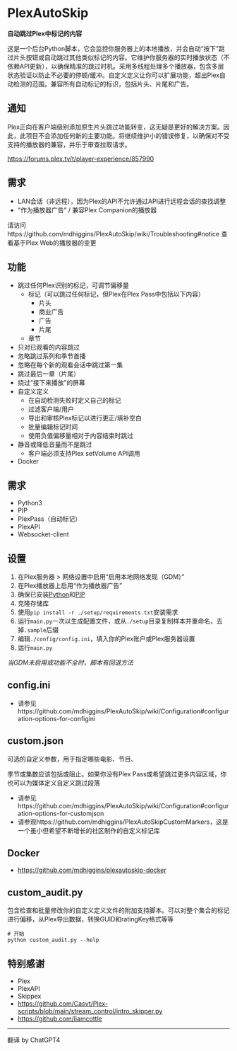 PlexAutoSkip
==============
 **自动跳过Plex中标记的内容**

这是一个后台Python脚本，它会监控你服务器上的本地播放，并会自动“按下”跳过片头按钮或自动跳过其他类似标记的内容。它维护你服务器的实时播放状态（不依赖API更新），以确保精准的跳过时机。采用多线程处理多个播放器，包含多层状态验证以防止不必要的停顿/缓冲。自定义定义让你可以扩展功能，超出Plex自动检测的范围。兼容所有自动标记的标识，包括片头、片尾和广告。

通知
--------------
Plex正向在客户端级别添加原生片头跳过功能转变，这无疑是更好的解决方案。因此，此项目不会添加任何新的主要功能。将继续维护小的错误修复，以确保对不受支持的播放器的兼容，并乐于审查拉取请求。

https://forums.plex.tv/t/player-experience/857990

需求
--------------
- LAN会话（非远程），因为Plex的API不允许通过API进行远程会话的查找调整
- “作为播放器广告” / 兼容Plex Companion的播放器

请访问https://github.com/mdhiggins/PlexAutoSkip/wiki/Troubleshooting#notice 查看基于Plex Web的播放器的变更

功能
--------------
- 跳过任何Plex识别的标记，可调节偏移量
  - 标记（可以跳过任何标记，但Plex在Plex Pass中包括以下内容）
    - 片头
    - 商业广告
    - 广告
    - 片尾
  - 章节
- 只对已观看的内容跳过
- 忽略跳过系列和季节首播
- 忽略在每个新的观看会话中跳过第一集
- 跳过最后一章（片尾）
- 绕过“接下来播放”的屏幕
- 自定义定义
  - 在自动检测失败时定义自己的标记
  - 过滤客户端/用户
  - 导出和审核Plex标记以进行更正/填补空白
  - 批量编辑标记时间
  - 使用负值偏移量相对于内容结束时跳过
- 静音或降低音量而不是跳过
  - 客户端必须支持Plex setVolume API调用
- Docker

需求
--------------
- Python3
- PIP
- PlexPass（自动标记）
- PlexAPI
- Websocket-client

设置
--------------
1. 在Plex服务器 > 网络设置中启用“启用本地网络发现（GDM）”
2. 在Plex播放器上启用“作为播放器广告”
3. 确保已安装[Python](https://docs.python-guide.org/starting/installation/#installation)和[PIP](https://packaging.python.org/en/latest/tutorials/installing-packages/)
4. 克隆存储库
5. 使用`pip install -r ./setup/requirements.txt`安装需求
6. 运行`main.py`一次以生成配置文件，或从`./setup`目录复制样本并重命名，去掉`.sample`后缀
7. 编辑`./config/config.ini`，填入你的Plex账户或Plex服务器设置
8. 运行`main.py`

_当GDM未启用或功能不全时，脚本有回退方法_

config.ini
--------------
- 请参见https://github.com/mdhiggins/PlexAutoSkip/wiki/Configuration#configuration-options-for-configini

custom.json
--------------
可选的自定义参数，用于指定哪些电影、节目、

季节或集数应该包括或阻止。如果你没有Plex Pass或希望跳过更多内容区域，你也可以为媒体定义自定义跳过段落
- 请参见https://github.com/mdhiggins/PlexAutoSkip/wiki/Configuration#configuration-options-for-customjson
- 请参观https://github.com/mdhiggins/PlexAutoSkipCustomMarkers，这是一个虽小但希望不断增长的社区制作的自定义标记库

Docker
--------------
- https://github.com/mdhiggins/plexautoskip-docker

custom_audit.py
--------------
包含检查和批量修改你的自定义定义文件的附加支持脚本。可以对整个集合的标记进行偏移，从Plex导出数据，转换GUID和ratingKey格式等等

```
# 开始
python custom_audit.py --help
```

特别感谢
--------------
- Plex
- PlexAPI
- Skippex
- https://github.com/Casvt/Plex-scripts/blob/main/stream_control/intro_skipper.py
- https://github.com/liamcottle

--------------
翻译 by ChatGPT4